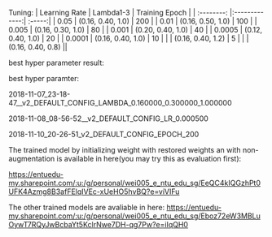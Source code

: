 Tuning:
| Learning Rate     | Lambda1-3   | Training Epoch |
| :--------: |:-------------:| :-----:|
| 0.05      | (0.16, 0.40, 1.0) | 200 |
| 0.01      | (0.16, 0.50, 1.0)      | 100 |
| 0.005 | (0.16, 0.30, 1.0)      | 80 |
| 0.001 | (0.20, 0.40, 1.0)      | 40 |
| 0.0005 | (0.12, 0.40, 1.0)      | 20 |
| 0.0001 | (0.16, 0.40, 1.0)      | 10 |
|  | (0.16, 0.40, 1.2)      | 5 |
|  | (0.16, 0.40, 0.8)      ||

best hyper parameter result:

best hyper paramter:

2018-11-07_23-18-47__v2_DEFAULT_CONFIG_LAMBDA_0.160000_0.300000_1.000000

2018-11-08_08-56-52__v2_DEFAULT_CONFIG_LR_0.000500

2018-11-10_20-26-51_v2_DEFAULT_CONFIG_EPOCH_200

The trained model by initializing weight with restored weights an with non-augmentation is available in here(you may try this as evaluation first):

https://entuedu-my.sharepoint.com/:u:/g/personal/wei005_e_ntu_edu_sg/EeQC4kIQGzhPt0UFK4Azmg8B3afFElqIVEc-xUeHO5hvBQ?e=viVIFu

The other trained models are avaliable in here:
https://entuedu-my.sharepoint.com/:u:/g/personal/wei005_e_ntu_edu_sg/Eboz72eW3MBLuOywT7RQyJwBcbaYt5KclrNwe7DH-qg7Pw?e=iIqQH0
